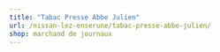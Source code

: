 ```yaml
---
title: "Tabac Presse Abbe Julien"
url: /nissan-lez-enserune/tabac-presse-abbe-julien/
shop: marchand de journaux
---
```

